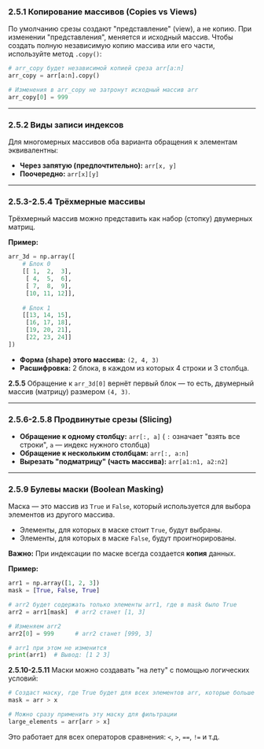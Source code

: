 ### 2.5.1 Копирование массивов (Copies vs Views)

По умолчанию срезы создают "представление" (view), а не копию. При изменении "представления", меняется и исходный массив. Чтобы создать полную независимую копию массива или его части, используйте метод `.copy()`:

```python
# arr_copy будет независимой копией среза arr[a:n]
arr_copy = arr[a:n].copy()

# Изменения в arr_copy не затронут исходный массив arr
arr_copy[0] = 999
```

---

### 2.5.2 Виды записи индексов

Для многомерных массивов оба варианта обращения к элементам эквивалентны:
*   **Через запятую (предпочтительно):** `arr[x, y]`
*   **Поочередно:** `arr[x][y]`

---

### 2.5.3-2.5.4 Трёхмерные массивы

Трёхмерный массив можно представить как набор (стопку) двумерных матриц.

**Пример:**
```python
arr_3d = np.array([
    # Блок 0
    [[ 1,  2,  3],
     [ 4,  5,  6],
     [ 7,  8,  9],
     [10, 11, 12]],
    
    # Блок 1
    [[13, 14, 15],
     [16, 17, 18],
     [19, 20, 21],
     [22, 23, 24]]
])
```
*   **Форма (shape) этого массива:** `(2, 4, 3)`
*   **Расшифровка:** 2 блока, в каждом из которых 4 строки и 3 столбца.

**2.5.5** Обращение к `arr_3d[0]` вернёт первый блок — то есть, двумерный массив (матрицу) размером `(4, 3)`.

---

### 2.5.6-2.5.8 Продвинутые срезы (Slicing)

*   **Обращение к одному столбцу:** `arr[:, a]`
    ( `:` означает "взять все строки", `a` — индекс нужного столбца)
*   **Обращение к нескольким столбцам:** `arr[:, a:n]`
*   **Вырезать "подматрицу" (часть массива):** `arr[a1:n1, a2:n2]`

---

### 2.5.9 Булевы маски (Boolean Masking)

Маска — это массив из `True` и `False`, который используется для выбора элементов из другого массива.

*   Элементы, для которых в маске стоит `True`, будут выбраны.
*   Элементы, для которых в маске `False`, будут проигнорированы.

**Важно:** При индексации по маске всегда создается **копия** данных.

**Пример:**
```python
arr1 = np.array([1, 2, 3])
mask = [True, False, True]

# arr2 будет содержать только элементы arr1, где в mask было True
arr2 = arr1[mask]  # arr2 станет [1, 3]

# Изменяем arr2
arr2[0] = 999      # arr2 станет [999, 3]

# arr1 при этом не изменится
print(arr1)  # Вывод: [1 2 3]
```

**2.5.10-2.5.11** Маски можно создавать "на лету" с помощью логических условий:
```python
# Создаст маску, где True будет для всех элементов arr, которые больше x
mask = arr > x

# Можно сразу применить эту маску для фильтрации
large_elements = arr[arr > x]
```
Это работает для всех операторов сравнения: `<`, `>`, `==`, `!=` и т.д.
